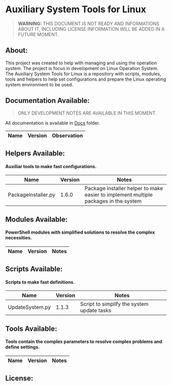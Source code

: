 # Auxiliary System Tools for Linux

> **WARNING:** THIS DOCUMENT IS NOT READY AND INFORMATIONS ABOUT IT, INCLUDING LICENSE INFORMATION WILL BE ADDED IN A FUTURE MOMENT.

## About:

This project was created to help with managing and using the operation system. The project is focus in development on Linux Operation System. The Auxiliary System Tools for Linux is a repository with scripts, modules, tools and helpers to help set configurations and prepare the Linux operating system environment to be used.

## Documentation Available:

 > ONLY DEVELOPMENT NOTES ARE AVAILABLE IN THIS MOMENT.

 All documentation is available in [Docs](./Docs) folder.

| Name | Version | Observation |
| ---- | ------- | ----------- |

## Helpers Available:
#### Auxiliar tools to make fast configurations.

| Name | Version | Notes |
| ---- | ------- | ----- |
| PackageInstaller.py | 1.6.0 | Package installer helper to make easier to implement multiple packages in the system |

## Modules Available:
#### PowerShell modules with simplified solutions to resolve the complex necessities.

| Name | Version | Notes |
| ---- | ------- | ----- |

## Scripts Available:
#### Scripts to make fast definitions.

| Name | Version | Notes |
| ---- | ------- | ----- |
| UpdateSystem.py | 1.1.3 | Script to simplify the system update tasks |

## Tools Available:
#### Tools contain the complex parameters to resolve complex problems and define settings.

| Name | Version | Notes |
| ---- | ------- | ----- |

## License:

